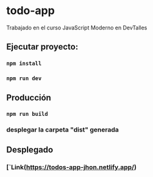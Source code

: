 # todo-app
Trabajado en el curso JavaScript Moderno en DevTalles

## Ejecutar proyecto:

### `npm install`
### `npm run dev`

## Producción

### `npm run build`
### desplegar la carpeta "dist" generada

## Desplegado

### [`Link(https://todos-app-jhon.netlify.app/)
